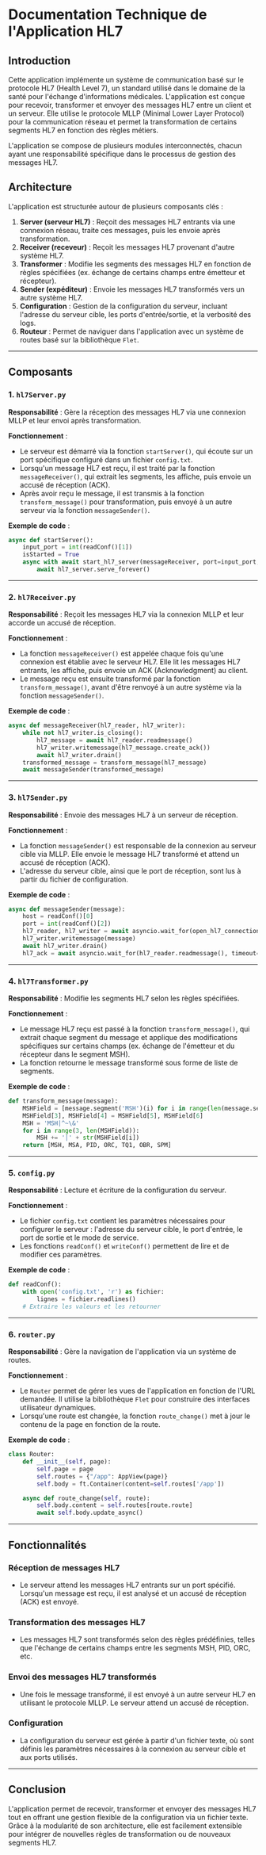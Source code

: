 # Documentation Technique de l'Application HL7

## Introduction

Cette application implémente un système de communication basé sur le protocole HL7 (Health Level 7), un standard utilisé dans le domaine de la santé pour l'échange d'informations médicales. L'application est conçue pour recevoir, transformer et envoyer des messages HL7 entre un client et un serveur. Elle utilise le protocole MLLP (Minimal Lower Layer Protocol) pour la communication réseau et permet la transformation de certains segments HL7 en fonction des règles métiers.

L'application se compose de plusieurs modules interconnectés, chacun ayant une responsabilité spécifique dans le processus de gestion des messages HL7.

## Architecture

L'application est structurée autour de plusieurs composants clés :

1. **Server (serveur HL7)** : Reçoit des messages HL7 entrants via une connexion réseau, traite ces messages, puis les envoie après transformation.
2. **Receiver (receveur)** : Reçoit les messages HL7 provenant d'autre système HL7.
3. **Transformer** : Modifie les segments des messages HL7 en fonction de règles spécifiées (ex. échange de certains champs entre émetteur et récepteur).
4. **Sender (expéditeur)** : Envoie les messages HL7 transformés vers un autre système HL7.
5. **Configuration** : Gestion de la configuration du serveur, incluant l'adresse du serveur cible, les ports d'entrée/sortie, et la verbosité des logs.
6. **Routeur** : Permet de naviguer dans l'application avec un système de routes basé sur la bibliothèque `Flet`.

---

## Composants

### 1. `hl7Server.py`

**Responsabilité** : Gère la réception des messages HL7 via une connexion MLLP et leur envoi après transformation.

**Fonctionnement** :
- Le serveur est démarré via la fonction `startServer()`, qui écoute sur un port spécifique configuré dans un fichier `config.txt`.
- Lorsqu'un message HL7 est reçu, il est traité par la fonction `messageReceiver()`, qui extrait les segments, les affiche, puis envoie un accusé de réception (ACK).
- Après avoir reçu le message, il est transmis à la fonction `transform_message()` pour transformation, puis envoyé à un autre serveur via la fonction `messageSender()`.

**Exemple de code** :
```python
async def startServer():
    input_port = int(readConf()[1])
    isStarted = True
    async with await start_hl7_server(messageReceiver, port=input_port, encoding='iso-8859/1') as hl7_server:
        await hl7_server.serve_forever()
```

---

### 2. `hl7Receiver.py`

**Responsabilité** : Reçoit les messages HL7 via la connexion MLLP et leur accorde un accusé de réception.

**Fonctionnement** :
- La fonction `messageReceiver()` est appelée chaque fois qu'une connexion est établie avec le serveur HL7. Elle lit les messages HL7 entrants, les affiche, puis envoie un ACK (Acknowledgment) au client.
- Le message reçu est ensuite transformé par la fonction `transform_message()`, avant d'être renvoyé à un autre système via la fonction `messageSender()`.

**Exemple de code** :
```python
async def messageReceiver(hl7_reader, hl7_writer):
    while not hl7_writer.is_closing():
        hl7_message = await hl7_reader.readmessage()
        hl7_writer.writemessage(hl7_message.create_ack())
        await hl7_writer.drain()
    transformed_message = transform_message(hl7_message)
    await messageSender(transformed_message)
```

---

### 3. `hl7Sender.py`

**Responsabilité** : Envoie des messages HL7 à un serveur de réception.

**Fonctionnement** :
- La fonction `messageSender()` est responsable de la connexion au serveur cible via MLLP. Elle envoie le message HL7 transformé et attend un accusé de réception (ACK).
- L'adresse du serveur cible, ainsi que le port de réception, sont lus à partir du fichier de configuration.

**Exemple de code** :
```python
async def messageSender(message):
    host = readConf()[0]
    port = int(readConf()[2])
    hl7_reader, hl7_writer = await asyncio.wait_for(open_hl7_connection(host, port, encoding='iso-8859/1'), timeout=10)
    hl7_writer.writemessage(message)
    await hl7_writer.drain()
    hl7_ack = await asyncio.wait_for(hl7_reader.readmessage(), timeout=10)
```
---

### 4. `hl7Transformer.py`

**Responsabilité** : Modifie les segments HL7 selon les règles spécifiées.

**Fonctionnement** :
- Le message HL7 reçu est passé à la fonction `transform_message()`, qui extrait chaque segment du message et applique des modifications spécifiques sur certains champs (ex. échange de l'émetteur et du récepteur dans le segment MSH).
- La fonction retourne le message transformé sous forme de liste de segments.

**Exemple de code** :
```python
def transform_message(message):
    MSHField = [message.segment('MSH')(i) for i in range(len(message.segment('MSH')))]
    MSHField[3], MSHField[4] = MSHField[5], MSHField[6]
    MSH = 'MSH|^~\&'
    for i in range(3, len(MSHField)):
        MSH += '|' + str(MSHField[i])
    return [MSH, MSA, PID, ORC, TQ1, OBR, SPM]
```

---

### 5. `config.py`

**Responsabilité** : Lecture et écriture de la configuration du serveur.

**Fonctionnement** :
- Le fichier `config.txt` contient les paramètres nécessaires pour configurer le serveur : l'adresse du serveur cible, le port d'entrée, le port de sortie et le mode de service.
- Les fonctions `readConf()` et `writeConf()` permettent de lire et de modifier ces paramètres.

**Exemple de code** :
```python
def readConf():
    with open('config.txt', 'r') as fichier:
        lignes = fichier.readlines()
    # Extraire les valeurs et les retourner
```

---

### 6. `router.py`

**Responsabilité** : Gère la navigation de l'application via un système de routes.

**Fonctionnement** :
- Le `Router` permet de gérer les vues de l'application en fonction de l'URL demandée. Il utilise la bibliothèque `Flet` pour construire des interfaces utilisateur dynamiques.
- Lorsqu'une route est changée, la fonction `route_change()` met à jour le contenu de la page en fonction de la route.

**Exemple de code** :
```python
class Router:
    def __init__(self, page):
        self.page = page
        self.routes = {"/app": AppView(page)}
        self.body = ft.Container(content=self.routes['/app'])

    async def route_change(self, route):
        self.body.content = self.routes[route.route]
        await self.body.update_async()
```

---

## Fonctionnalités

### Réception de messages HL7
- Le serveur attend les messages HL7 entrants sur un port spécifié. Lorsqu'un message est reçu, il est analysé et un accusé de réception (ACK) est envoyé.

### Transformation des messages HL7
- Les messages HL7 sont transformés selon des règles prédéfinies, telles que l'échange de certains champs entre les segments MSH, PID, ORC, etc.

### Envoi des messages HL7 transformés
- Une fois le message transformé, il est envoyé à un autre serveur HL7 en utilisant le protocole MLLP. Le serveur attend un accusé de réception.

### Configuration
- La configuration du serveur est gérée à partir d'un fichier texte, où sont définis les paramètres nécessaires à la connexion au serveur cible et aux ports utilisés.

---

## Conclusion

L'application permet de recevoir, transformer et envoyer des messages HL7 tout en offrant une gestion flexible de la configuration via un fichier texte. Grâce à la modularité de son architecture, elle est facilement extensible pour intégrer de nouvelles règles de transformation ou de nouveaux segments HL7.
